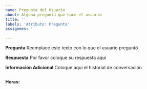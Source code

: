 ```yaml
---
name: Pregunta del Usuario
about: Alguna pregunta que hace el usuario
title: ''
labels: 'Atributo: Pregunta'
assignees: ''

---
```


**Pregunta**
Reemplace este texto con lo que el usuario preguntó

**Respuesta**
Por favor coloque su respuesta aquí

**Información Adicional**
Coloque aquí el historial de conversación

```

```

**Horas:**

